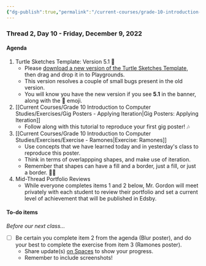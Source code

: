 ```yaml
---
{"dg-publish":true,"permalink":"/current-courses/grade-10-introduction-to-computer-studies/section-1/thread-2/day-10/","dgHomeLink":false}
---
```


### Thread 2, Day 10 - Friday, December 9, 2022
#### Agenda

1. Turtle Sketches Template: Version 5.1 🎸
	- Please [download a new version of the Turtle Sketches Template](https://www.icloud.com/iclouddrive/056s04aZ5PGT9qasJSphxOUXA#Turtle_Sketches_Template_-_v5-1), then drag and drop it in to Playgrounds.
	- This version resolves a couple of small bugs present in the old version.
	- You will know you have the new version if you see **5.1** in the banner, along with the 🎸 emoji.
2. [[Current Courses/Grade 10 Introduction to Computer Studies/Exercises/Gig Posters - Applying Iteration|Gig Posters: Applying Iteration]]
	- Follow along with this tutorial to reproduce your first gig poster! 🎶
3. [[Current Courses/Grade 10 Introduction to Computer Studies/Exercises/Exercise - Ramones|Exercise: Ramones]]
	- Use concepts that we have learned today and in yesterday's class to reproduce this poster.
	- Think in terms of overlappping shapes, and make use of iteration.
	- Remember that shapes can have a fill and a border, just a fill, or just a border. 👍🏼
4. Mid-Thread Portfolio Reviews
	- While everyone completes items 1 and 2 below, Mr. Gordon will meet privately with each student to review their portfolio and set a current level of achievement that will be published in Edsby.

#### To-do items
*Before our next class...*

- [ ] Be certain you complete item 2 from the agenda (Blur poster), and do your best to complete the exercise from item 3 (Ramones poster).
	- Share update(s) [on Spaces](https://ca.spacesedu.com/) to show your progress.
	- Remember to include screenshots!